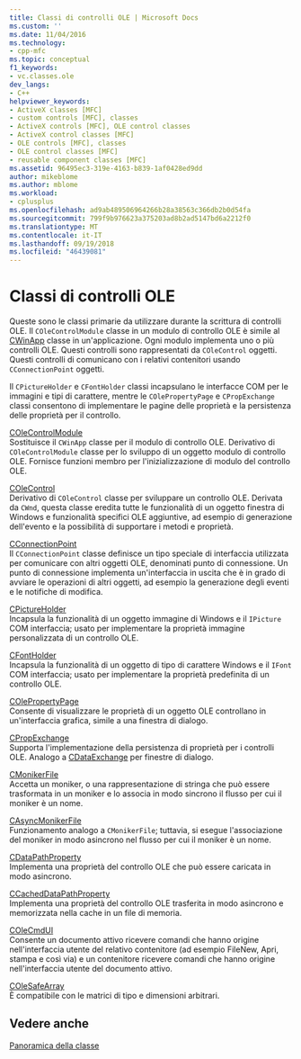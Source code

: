 ```yaml
---
title: Classi di controlli OLE | Microsoft Docs
ms.custom: ''
ms.date: 11/04/2016
ms.technology:
- cpp-mfc
ms.topic: conceptual
f1_keywords:
- vc.classes.ole
dev_langs:
- C++
helpviewer_keywords:
- ActiveX classes [MFC]
- custom controls [MFC], classes
- ActiveX controls [MFC], OLE control classes
- ActiveX control classes [MFC]
- OLE controls [MFC], classes
- OLE control classes [MFC]
- reusable component classes [MFC]
ms.assetid: 96495ec3-319e-4163-b839-1af0428ed9dd
author: mikeblome
ms.author: mblome
ms.workload:
- cplusplus
ms.openlocfilehash: ad9ab489506964266b28a38563c366db2b0d54fa
ms.sourcegitcommit: 799f9b976623a375203ad8b2ad5147bd6a2212f0
ms.translationtype: MT
ms.contentlocale: it-IT
ms.lasthandoff: 09/19/2018
ms.locfileid: "46439081"
---
```

# <a name="ole-control-classes"></a>Classi di controlli OLE

Queste sono le classi primarie da utilizzare durante la scrittura di controlli OLE. Il `COleControlModule` classe in un modulo di controllo OLE è simile al [CWinApp](../mfc/reference/cwinapp-class.md) classe in un'applicazione. Ogni modulo implementa uno o più controlli OLE. Questi controlli sono rappresentati da `COleControl` oggetti. Questi controlli di comunicano con i relativi contenitori usando `CConnectionPoint` oggetti.

Il `CPictureHolder` e `CFontHolder` classi incapsulano le interfacce COM per le immagini e tipi di carattere, mentre le `COlePropertyPage` e `CPropExchange` classi consentono di implementare le pagine delle proprietà e la persistenza delle proprietà per il controllo.

[COleControlModule](../mfc/reference/colecontrolmodule-class.md)<br/>
Sostituisce il `CWinApp` classe per il modulo di controllo OLE. Derivativo di `COleControlModule` classe per lo sviluppo di un oggetto modulo di controllo OLE. Fornisce funzioni membro per l'inizializzazione di modulo del controllo OLE.

[COleControl](../mfc/reference/colecontrol-class.md)<br/>
Derivativo di `COleControl` classe per sviluppare un controllo OLE. Derivata da `CWnd`, questa classe eredita tutte le funzionalità di un oggetto finestra di Windows e funzionalità specifici OLE aggiuntive, ad esempio di generazione dell'evento e la possibilità di supportare i metodi e proprietà.

[CConnectionPoint](../mfc/reference/cconnectionpoint-class.md)<br/>
Il `CConnectionPoint` classe definisce un tipo speciale di interfaccia utilizzata per comunicare con altri oggetti OLE, denominati punto di connessione. Un punto di connessione implementa un'interfaccia in uscita che è in grado di avviare le operazioni di altri oggetti, ad esempio la generazione degli eventi e le notifiche di modifica.

[CPictureHolder](../mfc/reference/cpictureholder-class.md)<br/>
Incapsula la funzionalità di un oggetto immagine di Windows e il `IPicture` COM interfaccia; usato per implementare la proprietà immagine personalizzata di un controllo OLE.

[CFontHolder](../mfc/reference/cfontholder-class.md)<br/>
Incapsula la funzionalità di un oggetto di tipo di carattere Windows e il `IFont` COM interfaccia; usato per implementare la proprietà predefinita di un controllo OLE.

[COlePropertyPage](../mfc/reference/colepropertypage-class.md)<br/>
Consente di visualizzare le proprietà di un oggetto OLE controllano in un'interfaccia grafica, simile a una finestra di dialogo.

[CPropExchange](../mfc/reference/cpropexchange-class.md)<br/>
Supporta l'implementazione della persistenza di proprietà per i controlli OLE. Analogo a [CDataExchange](../mfc/reference/cdataexchange-class.md) per finestre di dialogo.

[CMonikerFile](../mfc/reference/cmonikerfile-class.md)<br/>
Accetta un moniker, o una rappresentazione di stringa che può essere trasformata in un moniker e lo associa in modo sincrono il flusso per cui il moniker è un nome.

[CAsyncMonikerFile](../mfc/reference/casyncmonikerfile-class.md)<br/>
Funzionamento analogo a `CMonikerFile`; tuttavia, si esegue l'associazione del moniker in modo asincrono nel flusso per cui il moniker è un nome.

[CDataPathProperty](../mfc/reference/cdatapathproperty-class.md)<br/>
Implementa una proprietà del controllo OLE che può essere caricata in modo asincrono.

[CCachedDataPathProperty](../mfc/reference/ccacheddatapathproperty-class.md)<br/>
Implementa una proprietà del controllo OLE trasferita in modo asincrono e memorizzata nella cache in un file di memoria.

[COleCmdUI](../mfc/reference/colecmdui-class.md)<br/>
Consente un documento attivo ricevere comandi che hanno origine nell'interfaccia utente del relativo contenitore (ad esempio FileNew, Apri, stampa e così via) e un contenitore ricevere comandi che hanno origine nell'interfaccia utente del documento attivo.

[COleSafeArray](../mfc/reference/colesafearray-class.md)<br/>
È compatibile con le matrici di tipo e dimensioni arbitrari.

## <a name="see-also"></a>Vedere anche

[Panoramica della classe](../mfc/class-library-overview.md)

